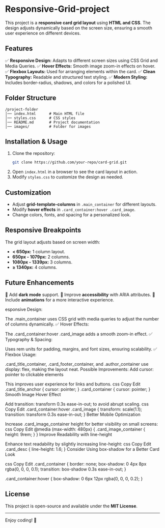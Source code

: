 # Responsive-Grid-project


This project is a **responsive card grid layout** using **HTML and CSS**. The design adjusts dynamically based on the screen size, ensuring a smooth user experience on different devices.

## Features
✅ **Responsive Design:** Adapts to different screen sizes using CSS Grid and Media Queries.
✅ **Hover Effects:** Smooth image zoom-in effects on hover.
✅ **Flexbox Layouts:** Used for arranging elements within the card.
✅ **Clean Typography:** Readable and structured text styling.
✅ **Modern Styling:** Includes border-radius, shadows, and colors for a polished UI.

## Folder Structure
```
/project-folder
│── index.html      # Main HTML file
│── styles.css      # CSS styles
│── README.md       # Project documentation
│── images/         # Folder for images
```

## Installation & Usage
1. Clone the repository:
   ```sh
   git clone https://github.com/your-repo/card-grid.git
   ```
2. Open `index.html` in a browser to see the card layout in action.
3. Modify `styles.css` to customize the design as needed.

## Customization
- Adjust **grid-template-columns** in `.main_container` for different layouts.
- Modify **hover effects** in `.card_container:hover .card_image`.
- Change colors, fonts, and spacing for a personalized look.

## Responsive Breakpoints
The grid layout adjusts based on screen width:
- **< 650px:** 1 column layout.
- **650px - 1079px:** 2 columns.
- **1080px - 1339px:** 3 columns.
- **≥ 1340px:** 4 columns.

## Future Enhancements
🔹 Add **dark mode** support.
🔹 Improve **accessibility** with ARIA attributes.
🔹 Include **animations** for a more interactive experience.

esponsive Design:

The .main_container uses CSS grid with media queries to adjust the number of columns dynamically.
✅ Hover Effects:

The .card_container:hover .card_image adds a smooth zoom-in effect.
✅ Typography & Spacing:

Uses rem units for padding, margins, and font sizes, ensuring scalability.
✅ Flexbox Usage:

.card_title_container, .card_footer_container, and .author_container use display: flex, making the layout neat.
Possible Improvements:
Add cursor: pointer to clickable elements

This improves user experience for links and buttons.
css
Copy
Edit
.card_title_anchor {
    cursor: pointer;
}
.card_container {
    cursor: pointer;
}
Smooth Image Hover Effect

Add transition: transform 0.3s ease-in-out; to avoid abrupt scaling.
css
Copy
Edit
.card_container:hover .card_image {
    transform: scale(1.1);
    transition: transform 0.3s ease-in-out;
}
Better Mobile Optimization

Increase .card_image_container height for better visibility on small screens:
css
Copy
Edit
@media (max-width: 480px) {
    .card_image_container {
        height: 9rem;
    }
}
Improve Readability with line-height

Enhance text readability by slightly increasing line-height:
css
Copy
Edit
.card_desc {
    line-height: 1.6;
}
Consider Using box-shadow for a Better Card Look

css
Copy
Edit
.card_container {
    border: none;
    box-shadow: 0 4px 8px rgba(0, 0, 0, 0.1);
    transition: box-shadow 0.3s ease-in-out;
}

.card_container:hover {
    box-shadow: 0 6px 12px rgba(0, 0, 0, 0.2);
}

## License
This project is open-source and available under the **MIT License**.

---
Enjoy coding! 🚀

